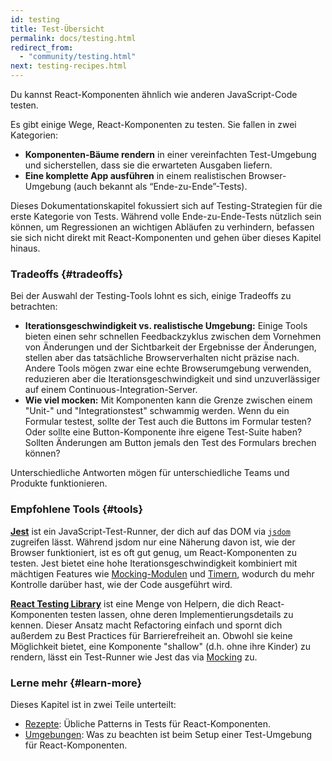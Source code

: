 ```yaml
---
id: testing
title: Test-Übersicht
permalink: docs/testing.html
redirect_from:
  - "community/testing.html"
next: testing-recipes.html
---
```


Du kannst React-Komponenten ähnlich wie anderen JavaScript-Code testen.

Es gibt einige Wege, React-Komponenten zu testen. Sie fallen in zwei Kategorien:

* **Komponenten-Bäume rendern** in einer vereinfachten Test-Umgebung und sicherstellen, dass sie die erwarteten Ausgaben liefern.
* **Eine komplette App ausführen** in einem realistischen Browser-Umgebung (auch bekannt als “Ende-zu-Ende”-Tests).

Dieses Dokumentationskapitel fokussiert sich auf Testing-Strategien für die erste Kategorie von Tests. Während volle Ende-zu-Ende-Tests nützlich sein können, um Regressionen an wichtigen Abläufen zu verhindern, befassen sie sich nicht direkt mit React-Komponenten und gehen über dieses Kapitel hinaus.

### Tradeoffs {#tradeoffs}

Bei der Auswahl der Testing-Tools lohnt es sich, einige Tradeoffs zu betrachten:

* **Iterationsgeschwindigkeit vs. realistische Umgebung:** Einige Tools bieten einen sehr schnellen Feedbackzyklus zwischen dem Vornehmen von Änderungen und der Sichtbarkeit der Ergebnisse der Änderungen, stellen aber das tatsächliche Browserverhalten nicht präzise nach. Andere Tools mögen zwar eine echte Browserumgebung verwenden, reduzieren aber die Iterationsgeschwindigkeit und sind unzuverlässiger auf einem Continuous-Integration-Server.
* **Wie viel mocken:** Mit Komponenten kann die Grenze zwischen einem "Unit-" und "Integrationstest" schwammig werden. Wenn du ein Formular testest, sollte der Test auch die Buttons im Formular testen? Oder sollte eine Button-Komponente ihre eigene Test-Suite haben? Sollten Änderungen am Button jemals den Test des Formulars brechen können?

Unterschiedliche Antworten mögen für unterschiedliche Teams und Produkte funktionieren.

### Empfohlene Tools {#tools}

**[Jest](https://facebook.github.io/jest/)** ist ein JavaScript-Test-Runner, der dich auf das DOM via [`jsdom`](/docs/testing-environments.html#mocking-a-rendering-surface) zugreifen lässt. Während jsdom nur eine Näherung davon ist, wie der Browser funktioniert, ist es oft gut genug, um React-Komponenten zu testen. Jest bietet eine hohe Iterationsgeschwindigkeit kombiniert mit mächtigen Features wie [Mocking-Modulen](/docs/testing-environments.html#mocking-modules) und [Timern](/docs/testing-environments.html#mocking-timers), wodurch du mehr Kontrolle darüber hast, wie der Code ausgeführt wird.

**[React Testing Library](https://testing-library.com/react)** ist eine Menge von Helpern, die dich React-Komponenten testen lassen, ohne deren Implementierungsdetails zu kennen. Dieser Ansatz macht Refactoring einfach und spornt dich außerdem zu Best Practices für Barrierefreiheit an. Obwohl sie keine Möglichkeit bietet, eine Komponente "shallow" (d.h. ohne ihre Kinder) zu rendern, lässt ein Test-Runner wie Jest das via [Mocking](/docs/testing-recipes.html#mocking-modules) zu.

### Lerne mehr {#learn-more}

Dieses Kapitel ist in zwei Teile unterteilt:

- [Rezepte](/docs/testing-recipes.html): Übliche Patterns in Tests für React-Komponenten.
- [Umgebungen](/docs/testing-environments.html): Was zu beachten ist beim Setup einer Test-Umgebung für React-Komponenten.
